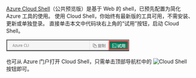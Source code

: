 
[Azure Cloud Shell](../articles/cloud-shell/quickstart.md)（公共预览版）是基于 Web 的 shell，已预先配置为简化 Azure 工具的使用。 使用 Cloud Shell，你始终有最新版的工具可用，不需安装、更新或单独登录。 直接单击本文中代码块右上角的“试用”按钮，启动 Cloud Shell。

![Cloud Shell](./media/cloud-shell-try-it/cli-try-it.png)

也可从 Azure 门户打开 Cloud Shell，只需单击顶部导航栏中的 ![Cloud Shell](./media/cloud-shell-try-it/cs-button.png) 按钮即可。 
 








